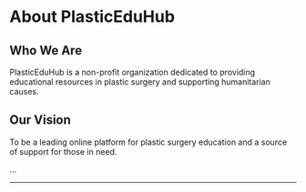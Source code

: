 # About PlasticEduHub

## Who We Are
PlasticEduHub is a non-profit organization dedicated to providing educational resources in plastic surgery and supporting humanitarian causes.

## Our Vision
To be a leading online platform for plastic surgery education and a source of support for those in need.

...

---

